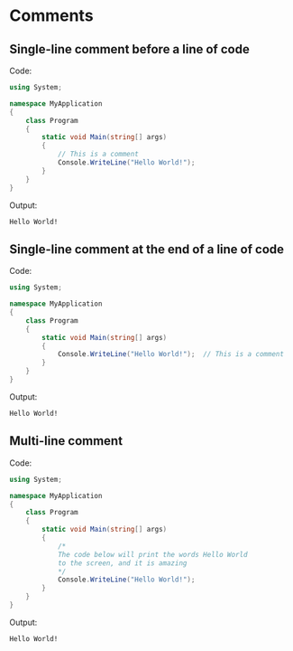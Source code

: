 # Comments

## Single-line comment before a line of code

Code:

```csharp
using System;

namespace MyApplication
{
    class Program
    {
        static void Main(string[] args)
        {
            // This is a comment
            Console.WriteLine("Hello World!");
        }
    }
}

```

Output:

```text
Hello World!
```

## Single-line comment at the end of a line of code

Code:

```csharp
using System;

namespace MyApplication
{
    class Program
    {
        static void Main(string[] args)
        {
            Console.WriteLine("Hello World!");  // This is a comment
        }
    }
}
```

Output:

```text
Hello World!
```

## Multi-line comment

Code:

```csharp
using System;

namespace MyApplication
{
    class Program
    {
        static void Main(string[] args)
        {
            /* 
            The code below will print the words Hello World
            to the screen, and it is amazing 
            */
            Console.WriteLine("Hello World!");
        }
    }
}
```

Output:

```text
Hello World!
```